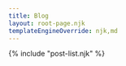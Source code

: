 ```yaml
---
title: Blog
layout: root-page.njk
templateEngineOverride: njk,md
---
```


{% include "post-list.njk" %}